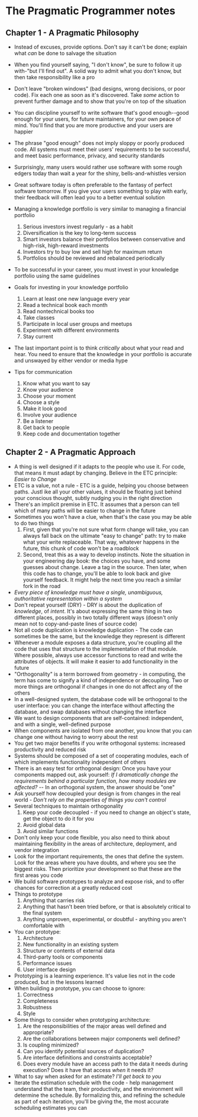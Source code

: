 The Pragmatic Programmer notes
==============================

Chapter 1 - A Pragmatic Philosophy
----------------------------------
* Instead of excuses, provide options. Don't say it can't be done;
  explain what *can* be done to salvage the situation
* When you find yourself saying, "I don't know", be sure to follow it up
  with-"but I'll find out". A solid way to admit what you don't know,
but then take responsibility like a pro
* Don't leave "broken windows" (bad designs, wrong decisions, or poor
  code). Fix each one as soon as it's discovered. Take *some* action to
prevent further damage and to show that you're on top of the situation
* You can discipline yourself to write software that's good enough--good
  enough for your users, for future maintainers, for your own peace of
mind. You'll find that you are more productive and your users are
happier
* The phrase "good enough" does not imply sloppy or poorly produced
  code. All systems must meet their users' requirements to be
successful, and meet basic performance, privacy, and security standards
* Surprisingly, many users would rather use software with some rough
  edgers today than wait a year for the shiny, bells-and-whistles
version
* Great software today is often preferable to the fantasy of perfect
  software tomorrow. If you give your users something to play with
early, their feedback will often lead you to a better eventual solution
* Managing a knowledge portfolio is very similar to managing a financial
  portfolio

  1. Serious investors invest regularly - as a habit
  2. Diversification is the key to long-term success
  3. Smart investors balance their portfolios between conservative and
     high-risk, high-reward investments
  4. Investors try to buy low and sell high for maximum return
  5. Portfolios should be reviewed and rebalanced periodically

* To be successful in your career, you must invest in your knowledge
  portfolio using the same guidelines
* Goals for investing in your knowledge portfolio

  1. Learn at least one new language every year
  2. Read a technical book each month
  3. Read nontechnical books too
  4. Take classes
  5. Participate in local user groups and meetups
  6. Experiment with different environments
  7. Stay current

* The last important point is to think *critically* about what your read
  and hear. You need to ensure that the knowledge in your portfolio is
accurate and unswayed by either vendor or media hype
* Tips for communication

  1. Know what you want to say
  2. Know your audience
  3. Choose your moment
  4. Choose a style
  5. Make it look good
  6. Involve your audience
  7. Be a listener
  8. Get back to people
  9. Keep code and documentation together

Chapter 2 - A Pragmatic Approach
--------------------------------
* A thing is well designed if it adapts to the people who use it. For
  code, that means it must adapt by changing. Believe in the ETC
principle: *Easier to Change*
* ETC is a value, not a rule - ETC is a guide, helping you choose
  between paths. Justl ike all your other values, it should be floating
just behind your conscious thought, subtly nudging you in the right
direction
* There's an implicit premise in ETC. It assumes that a person can tell
  which of many paths will be easier to change in the future
* Sometimes you won't have a clue, when that's the case you may be able
  to do two things
  1. First, given that you're not sure what form change will take, you
     can always fall back on the ultimate "easy to change" path: try to
     make what your write replaceable. That way, whatever happens in the
     future, this chunk of code won't be a roadblock
  2. Second, treat this as a way to develop instincts. Note the
     situation in your engineering day book: the choices you have, and
     some guesses about change. Leave a tag in the source. Then later, when
     this code has to change, you'll be able to look back and give yourself
     feedback. It might help the next time you reach a similar fork in the
     road
* *Every piece of knowledge must have a single, unambiguous,
  authoritative representation within a system*
* Don't repeat yourself (DRY) - DRY is about the duplication of
  *knowledge*, of *intent*. It's about expressing the same thing in two
different places, possibly in two totally different ways (doesn't only
mean not to copy-and-paste lines of source code)
* Not all code duplication is knowledge duplication - The code can
  sometimes be the same, but the knowledge they represent is different
* Whenever a module exposes a data structure, you're coupling all the
  code that uses that structure to the implementation of that module.
Where possible, always use accessor functions to read and write the
attributes of objects. It will make it easier to add functionality in
the future
* "Orthogonality" is a term borrowed from geometry - in computing, the
  term has come to signify a kind of independence or decoupling. Two or
more things are orthogonal if changes in one do not affect any of the
others
* In a well-designed system, the database code will be orthogonal to the
  user interface: you can change the interface without affecting the
database, and swap databases without changing the interface
* We want to design components that are self-contained: independent, and
  with a single, well-defined purpose
* When components are isolated from one another, you know that you can
  change one without having to worry about the rest
* You get two major benefits if you write orthogonal systems: increased
  productivity and reduced risk
* Systems should be composed of a set of cooperating modules, each of
  which implements functionality independent of others
* There is an easy test for orthogonal design: Once you have your
  components mapped out, ask yourself: *If I dramatically change the
requirements behind a particular function, how many modules are
affected?* -- In an orthogonal system, the answer should be "one"
* Ask yourself how decoupled your design is from changes in the real
  world - *Don't rely on the properties of things you can't control*
* Several techniques to maintain orthogonality
  1. Keep your code decoupled - if you need to change an object's state,
     get the object to do it for you
  2. Avoid global data
  3. Avoid similar functions
* Don't only keep your code flexible, you also need to think about
  maintaining flexibility in the areas of architecture, deployment, and
vendor integration
* Look for the important requirements, the ones that define the system.
  Look for the areas where you have doubts, and where you see the
biggest risks. Then prioritize your development so that these are the
first areas you code
* We build software prototypes to analyze and expose risk, and to offer
  chances for correction at a greatly reduced cost
* Things to prototype
  1. Anything that carries risk
  2. Anything that hasn't been tried before, or that is absolutely
     critical to the final system
  3. Anything unproven, experimental, or doubtful - anything you aren't
     comfortable with
* You can prototype:
  1. Architecture
  2. New functionality in an existing system
  3. Structure or contents of external data
  4. Third-party tools or components
  5. Performance issues
  6. User interface design
* Prototyping is a learning experience. It's value lies not in the code
  produced, but in the lessons learned
* When building a prototype, you can choose to ignore:
  1. Correctness
  2. Completeness
  3. Robustness
  4. Style
* Some things to consider when prototyping architecture:
  1. Are the responsibilities of the major areas well defined and
     appropriate?
  2. Are the collaborations between major components well defined?
  3. Is coupling minimized?
  4. Can you identify potential sources of duplication?
  5. Are interface definitions and constraints acceptable?
  6. Does every module have an access path to the data it needs during
     execution? Does it have that access *when* it needs it?
* What to say when asked for an estimate? *I'll get back to you*
* Iterate the estimation schedule with the code - help management
  understand that the team, their productivity, and the environment will
determine the schedule. By formalizing this, and refining the schedule
as part of each iteration, you'll be giving the, the most accurate
scheduling estimates you can

